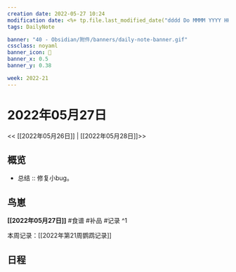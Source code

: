 ```yaml
---
creation date: 2022-05-27 10:24
modification date: <%+ tp.file.last_modified_date("dddd Do MMMM YYYY HH:mm:ss") %>
tags: DailyNote

banner: "40 - Obsidian/附件/banners/daily-note-banner.gif"
cssclass: noyaml
banner_icon: 💌
banner_x: 0.5
banner_y: 0.38

week: 2022-21
---
```


# 2022年05月27日

<< [[2022年05月26日]] | [[2022年05月28日]]>>


## 概览
- 总结 :: 修复小bug。
## 鸟崽
**[[2022年05月27日]]**
#食谱 
#补品 
#记录 
^1

本周记录：[[2022年第21周鹦鹉记录]]

## 日程
